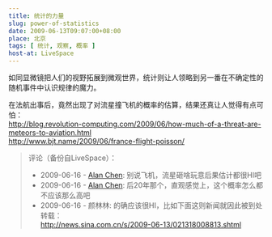 ```yaml
---
title: 统计的力量
slug: power-of-statistics
date: 2009-06-13T09:07:00+08:00
place: 北京
tags: [ 统计, 观察, 概率 ]
host-at: LiveSpace
---
```

如同显微镜把人们的视野拓展到微观世界，统计则让人领略到另一番在不确定性的随机事件中认识规律的魔力。

在法航出事后，竟然出现了对流星撞飞机的概率的估算，结果还真让人觉得有点可怕：<br />
<http://blog.revolution-computing.com/2009/06/how-much-of-a-threat-are-meteors-to-aviation.html><br />
<http://www.bjt.name/2009/06/france-flight-poisson/>

> 评论（备份自LiveSpace）：
> 
> * 2009-06-16 - [Alan Chen](http://cid-bc50ca5b7024dc31.profile.live.com/): 别说飞机，流星砸啥玩意后果估计都很HI吧
> * 2009-06-16 - [Alan Chen](http://cid-bc50ca5b7024dc31.profile.live.com/): 后20年那个，直观感觉上，这个概率怎么都不应该那么高吧
> * 2009-06-16 - 颜林林: 的确应该很HI，比如下面这则新闻就因此被到处转载：<br><http://news.sina.com.cn/s/2009-06-13/021318008813.shtml>
